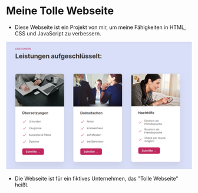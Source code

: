 # Meine Tolle Webseite

- Diese Webseite ist ein Projekt von mir, um meine Fähigkeiten in HTML, CSS und JavaScript zu verbessern.

![Tolle Website von Kunden](<Screenshot from 2024-06-26 14-20-23.png>)

- Die Webseite ist für ein fiktives Unternehmen, das "Tolle Webseite" heißt.
